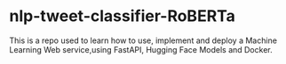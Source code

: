 # nlp-tweet-classifier-RoBERTa
This is a repo used to learn how to use, implement and deploy a Machine Learning Web service,using FastAPI, Hugging Face Models and Docker.
